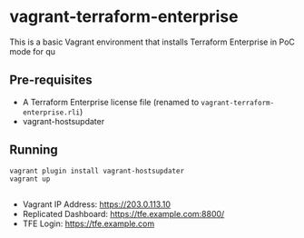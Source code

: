 # vagrant-terraform-enterprise

This is a basic Vagrant environment that installs Terraform Enterprise in PoC mode for qu

## Pre-requisites

* A Terraform Enterprise license file (renamed to `vagrant-terraform-enterprise.rli`)
* vagrant-hostsupdater


## Running

```
vagrant plugin install vagrant-hostsupdater
vagrant up
```

## 

* Vagrant IP Address: https://203.0.113.10
* Replicated Dashboard: https://tfe.example.com:8800/
* TFE Login: https://tfe.example.com